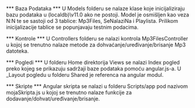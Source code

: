 *** Baza Podataka ***
U Models folderu se nalaze klase koje inicijaliziraju bazu podataka u (localdb)\v11.0 ako ne postoji. Model je osmišljen kao veza N:N te se sastoji od 3 tablice: Mp3Files, SeNalaziNa i Playlista. Prilikom inicijalizacije tablice se popunjavaju testnim podacima.



*** Kontrole ***
U Controllers folderu se nalazi kontrola Mp3FilesController u kojoj se trenutno nalaze metode za dohvaćanje/uređivanje/brisanje Mp3 datoteka.


*** Pogledi ***
U folderu Home direktorija Views se nalazi Index pogled preko kojeg se prikazuju sadržaji baze podataka pomoću angular.js-a. U _Layout pogledu u folderu Shared je referenca na angular modul. 


*** Skripte ***
Angular skripta se nalazi u folderu Scripts/app pod nazivom mojaSkripta.js u kojoj se trenutno nalaze funkcije za dodavanje/dohvat/uređivanje/brisanje.